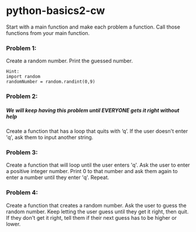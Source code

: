 # python-basics2-cw
Start with a main function and make each problem a function. Call those functions from your main function.

### Problem 1:
Create a random number. Print the guessed number.

```
Hint:
import random
randomNumber = random.randint(0,9)
```

### Problem 2:
##### We will keep having this problem until EVERYONE gets it right without help
Create a function that has a loop that quits with ‘q’. If the user doesn't enter 'q', ask them to input another string.

### Problem 3:
Create a function that will loop until the user enters 'q'. Ask the user to enter a positive integer number. Print 0 to that number and ask them again to enter a number until they enter 'q'. Repeat.

### Problem 4:
Create a function that creates a random number. Ask the user to guess the random number. Keep letting the user guess until they get it right, then quit. If they don't get it right, tell them if their next guess has to be higher or lower.
